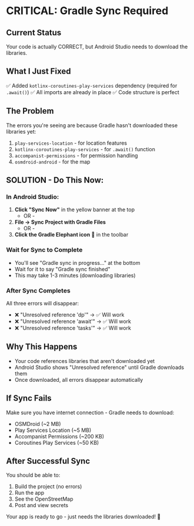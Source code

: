 # CRITICAL: Gradle Sync Required

## Current Status
Your code is actually CORRECT, but Android Studio needs to download the libraries.

## What I Just Fixed
✅ Added `kotlinx-coroutines-play-services` dependency (required for `.await()`)
✅ All imports are already in place
✅ Code structure is perfect

## The Problem
The errors you're seeing are because Gradle hasn't downloaded these libraries yet:
1. `play-services-location` - for location features
2. `kotlinx-coroutines-play-services` - for `.await()` function
3. `accompanist-permissions` - for permission handling
4. `osmdroid-android` - for the map

## SOLUTION - Do This Now:

### In Android Studio:
1. **Click "Sync Now"** in the yellow banner at the top
   - OR -
2. **File → Sync Project with Gradle Files**
   - OR -
3. **Click the Gradle Elephant icon** 🐘 in the toolbar

### Wait for Sync to Complete
- You'll see "Gradle sync in progress..." at the bottom
- Wait for it to say "Gradle sync finished"
- This may take 1-3 minutes (downloading libraries)

### After Sync Completes
All three errors will disappear:
- ❌ "Unresolved reference 'dp'" → ✅ Will work
- ❌ "Unresolved reference 'await'" → ✅ Will work  
- ❌ "Unresolved reference 'tasks'" → ✅ Will work

## Why This Happens
- Your code references libraries that aren't downloaded yet
- Android Studio shows "Unresolved reference" until Gradle downloads them
- Once downloaded, all errors disappear automatically

## If Sync Fails
Make sure you have internet connection - Gradle needs to download:
- OSMDroid (~2 MB)
- Play Services Location (~5 MB)
- Accompanist Permissions (~200 KB)
- Coroutines Play Services (~50 KB)

## After Successful Sync
You should be able to:
1. Build the project (no errors)
2. Run the app
3. See the OpenStreetMap
4. Post and view secrets

Your app is ready to go - just needs the libraries downloaded! 🚀

